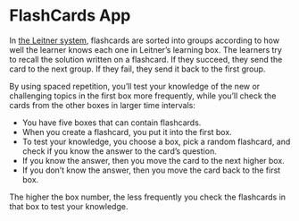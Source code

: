 <h1>FlashCards App</h2>

<p>In <a href="https://en.wikipedia.org/wiki/Leitner_system">the Leitner system</a>, flashcards are sorted into groups according to how well the learner knows each one in Leitner’s learning box. The learners try to recall the solution written on a flashcard. If they succeed, they send the card to the next group. If they fail, they send it back to the first group. </p>

<div>By using spaced repetition, you’ll test your knowledge of the new or challenging topics in the first box more frequently, while you’ll check the cards from the other boxes in larger time intervals:

<ul>
    <li>You have five boxes that can contain flashcards.</li>
    <li>When you create a flashcard, you put it into the first box.</li>
    <li>To test your knowledge, you choose a box, pick a random flashcard, and check if you know the answer to the card’s question.</li>
    <li>If you know the answer, then you move the card to the next higher box.</li>
    <li>If you don’t know the answer, then you move the card back to the first box.</li>
</ul>
The higher the box number, the less frequently you check the flashcards in that box to test your knowledge.
</div>



